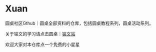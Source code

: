 # Xuan

圆桌社区Gthub｜圆桌全部资料的仓库，包括圆桌教程系列，圆桌活动系列。

关于铭文的学习请点击圆桌｜[铭文站](圆桌｜铭文站/README.md)

欢迎大家对本仓库点一个免费的小星星


